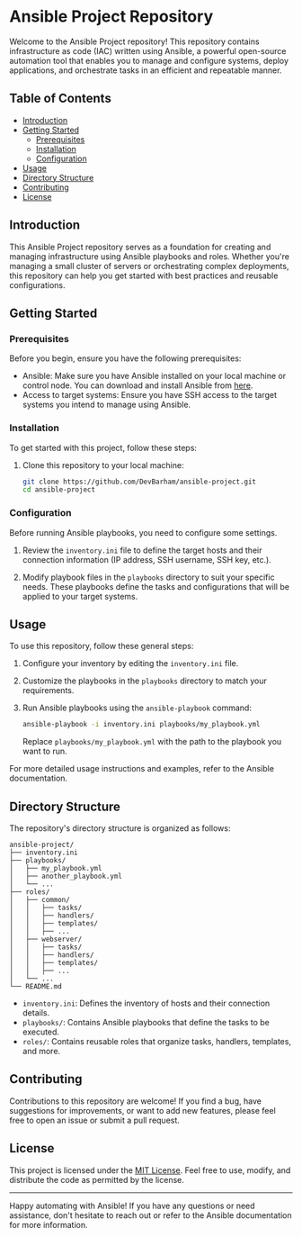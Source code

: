 # Ansible Project Repository

Welcome to the Ansible Project repository! This repository contains infrastructure as code (IAC) written using Ansible, a powerful open-source automation tool that enables you to manage and configure systems, deploy applications, and orchestrate tasks in an efficient and repeatable manner.

## Table of Contents

- [Introduction](#introduction)
- [Getting Started](#getting-started)
  - [Prerequisites](#prerequisites)
  - [Installation](#installation)
  - [Configuration](#configuration)
- [Usage](#usage)
- [Directory Structure](#directory-structure)
- [Contributing](#contributing)
- [License](#license)

## Introduction

This Ansible Project repository serves as a foundation for creating and managing infrastructure using Ansible playbooks and roles. Whether you're managing a small cluster of servers or orchestrating complex deployments, this repository can help you get started with best practices and reusable configurations.

## Getting Started

### Prerequisites

Before you begin, ensure you have the following prerequisites:

- Ansible: Make sure you have Ansible installed on your local machine or control node. You can download and install Ansible from [here](https://docs.ansible.com/ansible/latest/installation_guide/intro_installation.html).
- Access to target systems: Ensure you have SSH access to the target systems you intend to manage using Ansible.

### Installation

To get started with this project, follow these steps:

1. Clone this repository to your local machine:

   ```bash
   git clone https://github.com/DevBarham/ansible-project.git
   cd ansible-project
   ```

### Configuration

Before running Ansible playbooks, you need to configure some settings. 

1. Review the `inventory.ini` file to define the target hosts and their connection information (IP address, SSH username, SSH key, etc.).

2. Modify playbook files in the `playbooks` directory to suit your specific needs. These playbooks define the tasks and configurations that will be applied to your target systems.

## Usage

To use this repository, follow these general steps:

1. Configure your inventory by editing the `inventory.ini` file.

2. Customize the playbooks in the `playbooks` directory to match your requirements.

3. Run Ansible playbooks using the `ansible-playbook` command:

   ```bash
   ansible-playbook -i inventory.ini playbooks/my_playbook.yml
   ```

   Replace `playbooks/my_playbook.yml` with the path to the playbook you want to run.

For more detailed usage instructions and examples, refer to the Ansible documentation.

## Directory Structure

The repository's directory structure is organized as follows:

```
ansible-project/
├── inventory.ini
├── playbooks/
│   ├── my_playbook.yml
│   ├── another_playbook.yml
│   └── ...
├── roles/
│   ├── common/
│   │   ├── tasks/
│   │   ├── handlers/
│   │   ├── templates/
│   │   ├── ...
│   ├── webserver/
│   │   ├── tasks/
│   │   ├── handlers/
│   │   ├── templates/
│   │   ├── ...
│   └── ...
└── README.md
```

- `inventory.ini`: Defines the inventory of hosts and their connection details.
- `playbooks/`: Contains Ansible playbooks that define the tasks to be executed.
- `roles/`: Contains reusable roles that organize tasks, handlers, templates, and more.

## Contributing

Contributions to this repository are welcome! If you find a bug, have suggestions for improvements, or want to add new features, please feel free to open an issue or submit a pull request.

## License

This project is licensed under the [MIT License](LICENSE). Feel free to use, modify, and distribute the code as permitted by the license.

---

Happy automating with Ansible! If you have any questions or need assistance, don't hesitate to reach out or refer to the Ansible documentation for more information.